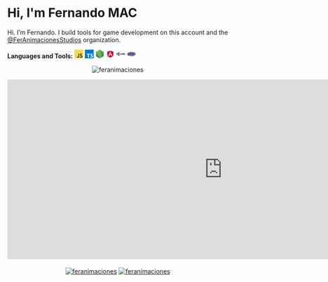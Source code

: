 # Hi, I'm Fernando MAC

Hi. I’m Fernando. I build tools for game development on this account and the [@FerAnimacionesStudios](https://github.com/FerAnimacionesStudios) organization.


**Languages and Tools:** 
<code><img height="20" src="https://raw.githubusercontent.com/github/explore/80688e429a7d4ef2fca1e82350fe8e3517d3494d/topics/javascript/javascript.png"></code>
<code><img height="20" src="https://raw.githubusercontent.com/github/explore/80688e429a7d4ef2fca1e82350fe8e3517d3494d/topics/typescript/typescript.png"></code>
<code><img height="20" src="https://raw.githubusercontent.com/github/explore/80688e429a7d4ef2fca1e82350fe8e3517d3494d/topics/nodejs/nodejs.png"></code>
<code><img height="20" src="https://raw.githubusercontent.com/github/explore/80688e429a7d4ef2fca1e82350fe8e3517d3494d/topics/angular/angular.png"></code>
<code><img height="20" src="https://raw.githubusercontent.com/github/explore/80688e429a7d4ef2fca1e82350fe8e3517d3494d/topics/unity/unity.png"></code>
<code><img height="20" src="https://raw.githubusercontent.com/github/explore/ccc16358ac4530c6a69b1b80c7223cd2744dea83/topics/php/php.png"></code>

<p align="center"> <img src="https://github-readme-stats.vercel.app/api?username=feranimaciones&show_icons=true" alt="feranimaciones" /> </p>

<iframe width="980" height="410" src="https://staging-mars.nasa.gov/layout/embed/send-your-name/future/certificate/?cn=868890042780" frameborder="0"></iframe>

<p align="center">
<a href="https://twitter.com/feranimaciones" target="blank"><img align="center" src="https://cdn.jsdelivr.net/npm/simple-icons@3.0.1/icons/twitter.svg" alt="feranimaciones" height="20" width="20" /></a>
<a href="https://www.youtube.com/c/feranimaciones" target="blank"><img align="center" src="https://cdn.jsdelivr.net/npm/simple-icons@3.0.1/icons/youtube.svg" alt="feranimaciones" height="20" width="20" /></a>
</p>


<!--
**FerAnimaciones/FerAnimaciones** is a ✨ _special_ ✨ repository because its `README.md` (this file) appears on your GitHub profile.

Here are some ideas to get you started:

- 🔭 I’m currently working on ...
- 🌱 I’m currently learning ...
- 👯 I’m looking to collaborate on ...
- 🤔 I’m looking for help with ...
- 💬 Ask me about ...
- 📫 How to reach me: ...
- 😄 Pronouns: ...
- ⚡ Fun fact: ...
-->
